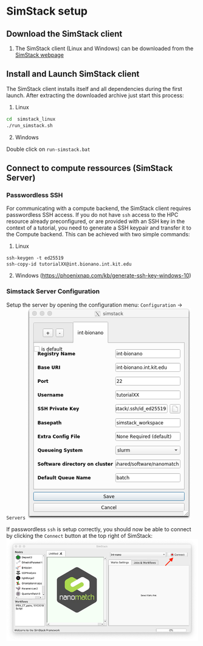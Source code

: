 # SimStack setup

## Download the SimStack client

1. The SimStack client (Linux and Windows) can be downloaded from the [SimStack webpage](https://www.simstack.de/?page_id=216)


## Install and Launch SimStack client
The SimStack client installs itself and all dependencies during the first launch. After extracting the downloaded archive just start this process:

1. Linux

```bash
cd  simstack_linux
./run_simstack.sh
```

2. Windows

Double click on `run-simstack.bat`



## Connect to compute ressources (SimStack Server)

### Passwordless SSH

For communicating with a compute backend, the SimStack client requires passwordless SSH access. If you do not have `ssh` access to the HPC resource already preconfigured, or are provided with an SSH key in the context of a tutorial, you need to generate a SSH keypair and transfer it to the Compute backend. This can be achieved with two simple commands:

1. Linux

```
ssh-keygen -t ed25519
ssh-copy-id tutorialXX@int.bionano.int.kit.edu
```

2. Windows (https://phoenixnap.com/kb/generate-ssh-key-windows-10)

### Simstack Server Configuration

Setup the server by opening the configuration menu: `Configuration` -> `Servers`
![simstack_configuration.png](../assets/simstack_configuration.png)

If passwordless `ssh` is setup correctly, you should now be able to connect by clicking the `Connect` button at the top right of SimStack:
![simstack_gui.png](../assets/simstack_gui.png)
